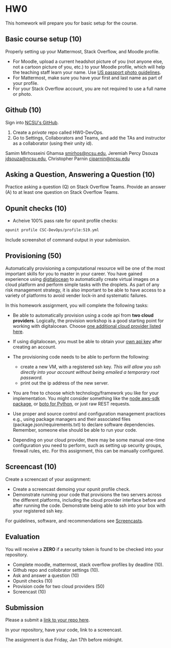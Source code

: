 # HW0

This homework will prepare you for basic setup for the course.

## Basic course setup (10)

Properly setting up your Mattermost, Stack Overflow, and Moodle profile.

* For Moodle, upload a current headshot picture of you (not anyone else, not a cartoon picture of you, etc.) to your Moodle profile, which will help the teaching staff learn your name. Use [US passport photo guidelines](http://travel.state.gov/passport/pptphotoreq/photocomptemplate/photocomptemplate_5297.html).
* For Mattermost, make sure you have your first and last name as part of your profile.
* For your Stack Overflow account, you are not required to use a full name or photo.

## Github (10)

Sign into [NCSU's GitHub](https://github.ncsu.edu/).

1. Create a *private* repo called HW0-DevOps. 
2. Go to Settings, Collaborators and Teams, and add the TAs and instructor as a collaborator (using their unity id).

Samim Mirhosseini Ghamsa <smirhos@ncsu.edu>, Jeremiah Percy Dsouza <jdsouza@ncsu.edu>, Christopher Parnin <cjparnin@ncsu.edu>

## Asking a Question, Answering a Question (10)

Practice asking a question (Q) on Stack Overflow Teams. Provide an answer (A) to at least one question on Stack Overflow Teams.

## Opunit checks (10)

* Acheive 100% pass rate for opunit profile checks:

```sh
opunit profile CSC-DevOps/profile:519.yml
```

Include screenshot of command output in your submission.

## Provisioning (50)

Automatically provisioning a computational resource will be one of the most important skills for you to master in your career.  You have gained experience using [digitalocean](https://developers.digitalocean.com/v2/) to automatically create virtual images on a cloud platform and perform simple tasks with the droplets. As part of any risk management strategy, it is also important to be able to have access to a variety of platforms to avoid vender lock-in and systematic failures.

In this homework assignment, you will complete the following tasks:

* Be able to automatically provision using a code api from **two cloud providers**. Logically, the provision workshop is a good starting point for working with digitalocean. Choose [one additional cloud provider listed here](Cloud-Providers.md).

* If using digitalocean, you must be able to obtain your [own api key](https://www.digitalocean.com/docs/api/create-personal-access-token/) after creating an account.

* The provisioning code needs to be able to perform the following:
  - create a new VM, with a registered ssh key. *This will allow you ssh directly into your account without being emailed a temporary root password.*
  - print out the ip address of the new server.

* You are free to choose which technology/framework you like for your implementation. You might consider something like the [node aws-sdk package](https://www.npmjs.com/package/aws-sdk), or [boto for Python](https://aws.amazon.com/sdk-for-python/), or just raw REST requests.

* Use proper and source control and configuration management practices e.g., using package managers and their associated files (package.json/requirements.txt) to declare software dependencies. Remember, someone else should be able to run your code.

* Depending on your cloud provider, there may be some manual one-time configuration you need to perform, such as setting up security groups, firewall rules, etc. For this assignment, this can be manually configured.

## Screencast (10)

Create a screencast of your assignment:

* Create a screencast demoing your opunit profile check.
* Demonstrate running your code that provisions the two servers across the different platforms, including the cloud provider interface before and after running the code. Demonstrate being able to ssh into your box with your registered ssh key.

For guidelines, software, and recommendations see [Screencasts](Screencasts.md).

## Evaluation

You will receive a **ZERO** if a security token is found to be checked into your repository.

* Complete moodle, mattermost, stack overflow profiles by deadline (10).
* Github repo and collobrator settings (10).
* Ask and answer a question (10)
* Opunit checks (10)
* Provision code for two cloud providers (50)
* Screencast (10)

## Submission

Please a submit a [link to your repo here](https://docs.google.com/forms/d/e/1FAIpQLScpsVVjgEdDWxL1ejbi8tg1HArv3B4yva98_jhUd_hIF_CQnA/viewform?usp=sf_link).

In your repository, have your code, link to a screencast.

The assignment is due Friday, Jan 17th before midnight.

